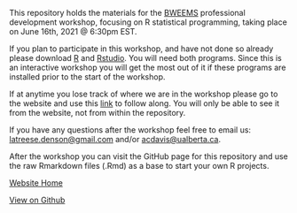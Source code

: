 This repository holds the materials for the [BWEEMS](bweems.org) professional development workshop, focusing on R statistical programming, taking place on June 16th, 2021 @ 6:30pm EST.

If you plan to participate in this workshop, and have not done so already please download [R](https://cran.r-project.org/mirrors.html) and [Rstudio](https://www.rstudio.com/products/rstudio/). You will need both programs. Since this is an interactive workshop you will get the most out of it if these programs are installed prior to the start of the workshop.

If at anytime you lose track of where we are in the workshop please go to the website and use this [link](DataToMaps.html) to follow along. You will only be able to see it from the website, not from within the repository.

If you have any questions after the workshop feel free to email us: latreese.denson@gmail.com and/or
acdavis@ualberta.ca. 

After the workshop you can visit the GitHub page for this repository and use the raw Rmarkdown files (.Rmd) as a base to start your own R projects.

[Website Home](https://OfficialBweems.github.io/DirtyData-CleanMaps/)

[View on Github](https://github.com/OfficialBweems/DirtyData-CleanMaps/)
